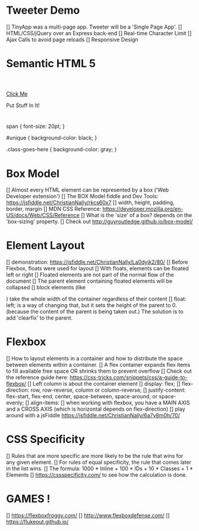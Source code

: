 # Tweeter Demo

[] TinyApp was a multi-page app. Tweeter will be a 'Single Page App'.
[] HTML/CSS/jQuery over an Express back-end
[] Real-time Character Limit
[] Ajax Calls to avoid page reloads
[] Responsive Design

# Semantic HTML 5

<header></header>
<main>
  <article></article>
</main>
<footer></footer>

<a href="http://example.com">Click Me</a>

<div class="class-goes-here">Put Stuff <span id="unique">In It!</span></div>

#
#
#

<!-- selector {
  property: value;
  property2: value2;
} -->

span {
  font-size: 20pt;
}

#unique {
  background-color: black;
}

.class-goes-here {
  background-color: gray;
}


# Box Model

[] Almost every HTML element can be represented by a box ('Web Developer extension')
[] The BOX Model fiddle and Dev Tools: https://jsfiddle.net/ChristianNally/rkcs60x7
[] width, height, padding, border, margin
[] MDN CSS Reference: https://developer.mozilla.org/en-US/docs/Web/CSS/Reference
[] What is the 'size' of a box? depends on the 'box-sizing' property.
[] Check out http://guyroutledge.github.io/box-model/

# Element Layout

[] demonstration: https://jsfiddle.net/ChristianNally/La0dyjk2/80/
[] Before Flexbox, floats were used for layout
[] With floats, elements can be floated left or right
[] Floated elements are not part of the normal flow of the document
[] The parent element containing floated elements will be collapsed
[] block elements (like <div>) take the whole width of the container regardless of their content
[] float: left; is a way of changing that, but it sets the height of the parent to 0.
(because the content of the parent is being taken out.) The solution is to add 'clearfix' to the parent.

# Flexbox

[] How to layout elements in a container and how to distribute the space between elements within a container.
[] A flex container expands flex items to fill available free space OR shrinks them to prevent overflow
[] Check out the reference guide here: https://css-tricks.com/snippets/css/a-guide-to-flexbox/
[] Left column is about the container element
[] display: flex;
[] flex-direction: row, row-reverse, column or column-reverse;
[] justify-content: flex-start, flex-end, center, space-between, space-around, or space-evenly;
[] align-items: 
[] when working with flexbox, you have a MAIN AXIS and a CROSS AXIS
   (which is horizontal depends on flex-direction)
[] play around with a jsFiddle https://jsfiddle.net/ChristianNally/6a7y8m0h/70/

# CSS Specificity

[] Rules that are more specific are more likely to be the rule that wins for any given element.
[] For rules of equal specificity, the rule that comes later in the list wins.
[] The formula: 1000 * Inline + 100 * IDs + 10 * Classes + 1 * Elements
[] https://cssspecificity.com/ to see how the calculation is done.

# GAMES !

[] https://flexboxfroggy.com/
[] http://www.flexboxdefense.com/
[] https://flukeout.github.io/
